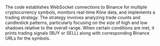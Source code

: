 The code establishes WebSocket connections to Binance for multiple cryptocurrency symbols, monitors real-time Kline data, and implements a trading strategy. The strategy involves analyzing trade counts and candlestick patterns, particularly focusing on the size of high and low shadows relative to the overall range. When certain conditions are met, it prints trading signals (BUY or SELL) along with corresponding Binance URLs for the symbols.
